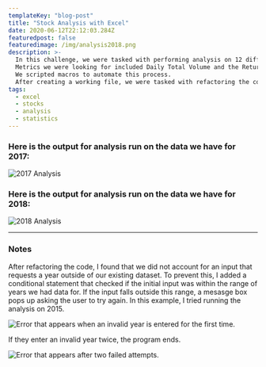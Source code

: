 ```yaml
---
templateKey: "blog-post"
title: "Stock Analysis with Excel"
date: 2020-06-12T22:12:03.284Z
featuredpost: false
featuredimage: /img/analysis2018.png
description: >-
  In this challenge, we were tasked with performing analysis on 12 different stocks. 
  Metrics we were looking for included Daily Total Volume and the Return for various years. 
  We scripted macros to automate this process. 
  After creating a working file, we were tasked with refactoring the code to make it run more efficiently.
tags:
  - excel
  - stocks
  - analysis
  - statistics
---
```



### Here is the output for analysis run on the data we have for 2017:

![2017 Analysis](/img/analysis2017.png)

### Here is the output for analysis run on the data we have for 2018:

![2018 Analysis](/img/analysis2018.png)

---

### Notes

After refactoring the code, I found that we did not account for an input that requests a year outside of our existing dataset. To prevent this, I added a conditional statement that checked if the initial input was within the range of years we had data for. If the input falls outside this range, a mesasge box pops up asking the user to try again. In this example, I tried running the analysis on 2015.

![Error that appears when an invalid year is entered for the first time.](/img/initialerror.png)

If they enter an invalid year twice, the program ends.

![Error that appears after two failed attempts.](/img/finalerror.png)
